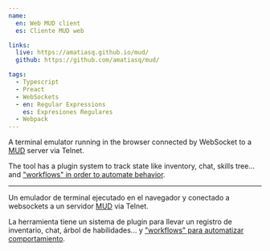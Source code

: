 ```yaml
---
name:
  en: Web MUD client
  es: Cliente MUD web

links:
  live: https://amatiasq.github.io/mud/
  github: https://github.com/amatiasq/mud/

tags:
  - Typescript
  - Preact
  - WebSockets
  - en: Regular Expressions
    es: Expresiones Regulares
  - Webpack
---
```


A terminal emulator running in the browser connected by WebSocket to a [MUD](https://en.wikipedia.org/wiki/MUD) server via Telnet.

The tool has a plugin system to track state like inventory, chat, skills tree... and ["workflows" in order to automate behavior](https://github.com/amatiasq/mud/blob/main/client/src/registerWorkflows.ts#L22-L44).

---

Un emulador de terminal ejecutado en el navegador y conectado a websockets a un servidor [MUD](https://en.wikipedia.org/wiki/MUD) via Telnet.

La herramienta tiene un sistema de plugin para llevar un registro de inventario, chat, árbol de habilidades... y ["workflows" para automatizar comportamiento](https://github.com/amatiasq/mud/blob/main/client/src/registerWorkflows.ts#L22-L44).
